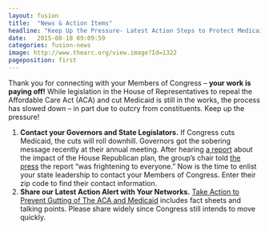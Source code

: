 ```yaml
---
layout: fusion
title:  "News & Action Items"
headline: "Keep Up the Pressure- Latest Action Steps to Protect Medicaid and ACA"
date:   2015-08-18 09:09:59
categories: fusion-news
image: http://www.thearc.org/view.image?Id=1322
pageposition: first
---
```

Thank you for connecting with your Members of Congress – <strong>your work is paying off!</strong> While legislation in the House of Representatives to repeal the Affordable Care Act (ACA) and cut Medicaid is still in the works, the process has slowed down – in part due to outcry from constituents. Keep up the pressure!
<ol>
<li><strong>Contact your Governors and State Legislators.</strong> If Congress cuts Medicaid, the cuts will roll downhill. Governors got the sobering message recently at their annual meeting. After hearing <a href="https://www.thearc.org/page.redir?target=https%3a%2f%2fcdn2.vox-cdn.com%2fuploads%2fchorus_asset%2ffile%2f8045899%2fScanned_from_a_Xerox_Multifunction_Printer.0.pdf&srcid=42162&srctid=1&erid=8951456&trid=526a51e7-e57e-4b17-bff6-0516675e184a">a report</a> about the impact of the House Republican plan, the group’s chair told <a href="https://www.thearc.org/page.redir?target=https%3a%2f%2fwww.washingtonpost.com%2fpolitics%2fgop-changes-to-obamacare-could-cost-states-reduce-coverage-governors-told%2f2017%2f02%2f25%2f074ae840-fbba-11e6-9845-576c69081518_story.html%3futm_term%3d.779fe632aa4c&srcid=42162&srctid=1&erid=8951456&trid=526a51e7-e57e-4b17-bff6-0516675e184a">the press</a> the report “was frightening to everyone.” Now is the time to enlist your state leadership to contact your Members of Congress. Enter their zip code to find their contact information.</li>
<li><strong>Share our Latest Action Alert with Your Networks.</strong> <a href="https://www.thearc.org/page.redir?target=http%3a%2f%2fcqrcengage.com%2fthearc%2fapp%2fmake-a-call%3f0%26engagementId%3d293773&srcid=42162&srctid=1&erid=8951456&trid=526a51e7-e57e-4b17-bff6-0516675e184a">Take Action to Prevent Gutting of The ACA and Medicaid</a> includes fact sheets and talking points. Please share widely since Congress still intends to move quickly.</li>
